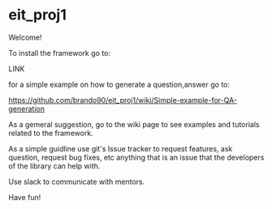 # eit_proj1

Welcome!

To install the framework go to:

LINK


for a simple example on how to generate a question,answer go to:

https://github.com/brando90/eit_proj1/wiki/Simple-example-for-QA-generation

As a gemeral suggestion, go to the wiki page to see examples and tutorials related to the framework.

As a simple guidline use git's Issue tracker to request features, ask question, request bug fixes, 
etc anything that is an issue that the developers of the library can help with.

Use slack to communicate with mentors.

Have fun!
